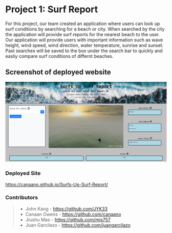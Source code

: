 # Project 1: Surf Report

For this project, our team created an application where users can look up surf conditions by searching for a beach or city. When searched by the city the application will provide surf reports for the nearest beach to the user.
Our application will provide users with important information such as wave height, wind speed, wind direction, water temperature, sunrise and sunset. Past searches will be saved to the box under the search bar to quickly and easliy compare surf conditions of differnt beaches.

## Screenshot of deployed website

![Surf Report](./assets/img/deployed-site.png)

### Deployed Site

https://canaano.github.io/Surfs-Up-Surf-Report/

### Contributors

> - John Kang - https://github.com/JYK33
> - Canaan Owens - https://github.com/canaano
> - Jiushu Mao - https://github.com/mjs757
> - Juan Garcilazo - https://github.com/juangarcilazo
